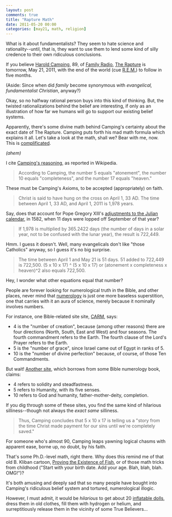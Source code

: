 ```yaml
---
layout: post
comments: true
title: "Rapture Math"
date: 2011-05-20 00:00
categories: [may21, math, religion]
---
```


What is it about fundamentalists? They seem to hate science and
rationality--until, that is, they want to use them to lend some kind of
silly credence to their own ridiculous conclusions.

If you believe [Harold Camping][], 89, of [Family Radio][], [The Rapture][]
is tomorrow, May 21, 2011, with the end of the world (cue [R.E.M.][]) to
follow in five months.

(Aside: Since when did *family* become synonymous with *evangelical,
fundamentalist Christian*, anyway?)

Okay, so no halfway rational person buys into this kind of thinking. But,
the twisted rationalizations behind the belief are interesting, if only as
an illustration of how far we humans will go to support our existing belief
systems.

Apparently, there's some divine math behind Camping's certainty about the
exact date of The Rapture. Camping puts forth his mad math formula which
explains it all. Let's take a look at the math, shall we? Bear with me,
now. This is [complificated][].

<!-- more -->
 
*(ahem)*

I cite [Camping's reasoning][], as reported in Wikipedia.
 
> According to Camping, the number 5 equals "atonement", the number 10 equals
> "completeness", and the number 17 equals "heaven."
 
These must be Camping's Axioms, to be accepted (appropriately) on faith.
 
> Christ is said to have hung on the cross on April 1, 33 AD. The time
> between April 1, 33 AD, and April 1, 2011 is 1,978 years.
 
Say, does that account for Pope Gregory XIII's
[adjustments to the Julian calendar][], in 1582, when 11 days were lopped
off September of that year?
 
> If 1,978 is multiplied by 365.2422 days (the number of days in a solar
> year, not to be confused with the lunar year), the result is 722,449.
 
Hmm. I guess it doesn't. Well, many evangelicals don't like "those
Catholics" anyway, so I guess it's no big surprise.
 
> The time between April 1 and May 21 is 51 days.
> 51 added to 722,449 is 722,500.
> (5 x 10 x 17) ^ (5 x 10 x 17) or (atonement x completeness x heaven)^2 also equals 722,500.
 
Hey, I wonder what other equations equal that number?

People are forever looking for numerological truth in the Bible, and other
places, never mind that [numerology][] is just one more baseless
superstition, one that carries with it an aura of science, merely because
it nominally involves numbers.

For instance, one Bible-related site site,
[CARM](http://carm.org/what-biblical-numerology), says:

* 4 is the "number of creation", because (among other reasons) there are
  four directions (North, South, East and West) and four seasons. The
  fourth commandment refers to the Earth. The fourth clause of the Lord's
  Prayer refers to the Earth.
* 5 is the "number of grace", since Israel came out of Egypt in ranks of 5.
* 10 is the "number of divine perfection" because, of course, of those
  Ten Commandments.

But wait!
[Another site](http://www.letters-love.com/meaning-of-numbers-in-the-bible),
which borrows from some Bible numerology book, claims:

* 4 refers to solidity and steadfastness.
* 5 refers to Humanity, with its five senses.
* 10 refers to God and humanity, father-mother-deity, completion.

If you dig through some of these sites, you find the same kind of hilarious
silliness--though not always the *exact same* silliness.

> Thus, Camping concludes that 5 x 10 x 17 is telling us a "story from the
> time Christ made payment for our sins until we're completely saved."

For someone who's almost 90, Camping leaps yawning logical chasms with
apparent ease, borne up, no doubt, by his faith.
 
That's some Ph.D.-level math, right there. Why does this remind me of that
old B. Kliban cartoon, [Proving the Existence of Fish][], or of those math
tricks from childhood ("Start with your birth date. Add your age. Blah,
blah, blah. OMG!")?

It's both amusing and deeply sad that so many people have bought into
Camping's ridiculous belief system and tortured, numerological illogic.

However, I must admit, it would be *hilarious* to get about 20
[inflatable dolls][], dress them in old clothes, fill them with hydrogen or
helium, and surreptitiously release them in the vicinity of some True
Believers...

[Harold Camping]: http://en.wikipedia.org/wiki/Harold_Camping
[Family Radio]: http://www.familyradio.com/
[The Rapture]: http://en.wikipedia.org/wiki/Rapture
[R.E.M.]: http://www.youtube.com/watch?v=_eyFiClAzq8
[Camping's reasoning]: http://en.wikipedia.org/wiki/2011_end_times_prediction
[adjustments to the Julian calendar]: http://en.wikipedia.org/wiki/Gregorian_calendar
[Proving the Existence of Fish]: http://web.science.mq.edu.au/~wardle/Personal/fish.html
[complificated]: http://www.urbandictionary.com/define.php?term=Complification
[numerology]: http://www.skepdic.com/numology.html
[inflatable dolls]: http://www.amazon.com/Jenna-Holes-Blow-Up-Doll/dp/B00162YWGE
